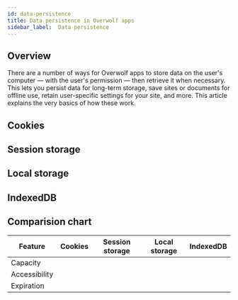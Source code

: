 ```yaml
---
id: data-persistence
title: Data persistence in Overwolf apps
sidebar_label:  Data persistence
---
```


## Overview

There are a number of ways for Overwolf apps to store data on the user's computer — with the user's permission — then retrieve it when necessary.  
This lets you persist data for long-term storage, save sites or documents for offline use, retain user-specific settings for your site, and more. This article explains the very basics of how these work.

## Cookies

## Session storage

## Local storage

## IndexedDB

## Comparision chart

Feature       | Cookies    | Session storage     | Local storage      |  IndexedDB    |
--------------| -----------| ------------------- | ------------------ | --------------|
Capacity      |            |                     |                    |               | 
Accessibility |            |                     |                    |               | 
Expiration    |            |                     |                    |               | 
